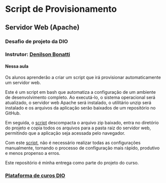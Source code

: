 # Script de Provisionamento
## Servidor Web (Apache)
### Desafio de projeto da DIO
### Instrutor: [Denilson Bonatti](https://www.linkedin.com/in/denilsonbonatti/)


#### Nessa aula 
Os alunos aprenderão a criar um script que irá provisionar automaticamente um servidor web. 

Este é um script em bash que automatiza a configuração de um ambiente de desenvolvimento completo. Ao executá-lo, o sistema operacional será atualizado, o servidor web Apache será instalado, o utilitário unzip será instalado e os arquivos da aplicação serão baixados de um repositório no GitHub. 

Em seguida, o [script](https://github.com/magnoolivee/dio-desafio-linux-projeto2-iac/blob/main/script-iac2.sh) descompacta o arquivo zip baixado, entra no diretório do projeto e copia todos os arquivos para a pasta raiz do servidor web, permitindo que a aplicação seja acessada pelo navegador.

Com este [script](https://github.com/magnoolivee/dio-desafio-linux-projeto2-iac/blob/main/script-iac2.sh), não é necessário realizar todas as configurações manualmente, tornando o processo de configuração mais rápido, produtivo e menos propenso a erros. 

Este repositório é minha entrega como parte do projeto do curso.

###  [Plataforma de curos DIO](https://web.dio.me/)
